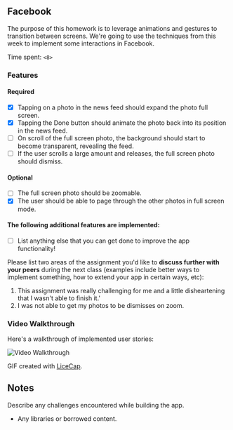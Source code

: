 ## Facebook

The purpose of this homework is to leverage animations and gestures to transition between screens. We're going to use the techniques from this week to implement some interactions in Facebook.

Time spent: `<8>`

### Features

#### Required

- [x] Tapping on a photo in the news feed should expand the photo full screen.
- [x] Tapping the Done button should animate the photo back into its position in the news feed.
- [ ] On scroll of the full screen photo, the background should start to become transparent, revealing the feed.
- [ ] If the user scrolls a large amount and releases, the full screen photo should dismiss.

#### Optional

- [ ] The full screen photo should be zoomable.
- [X] The user should be able to page through the other photos in full screen mode.

#### The following **additional** features are implemented:

- [ ] List anything else that you can get done to improve the app functionality!

Please list two areas of the assignment you'd like to **discuss further with your peers** during the next class (examples include better ways to implement something, how to extend your app in certain ways, etc):

1. This assignment was really challenging for me and a little disheartening that I wasn't able to finish it.'
2. I was not able to get my photos to be dismisses on zoom.

### Video Walkthrough 

Here's a walkthrough of implemented user stories:

<img src='https://github.com/josephpalbanese/FB/blob/master/facebook.gif' title='Video Walkthrough' width='' alt='Video Walkthrough' />

GIF created with [LiceCap](http://www.cockos.com/licecap/).

## Notes

Describe any challenges encountered while building the app.

* Any libraries or borrowed content.
